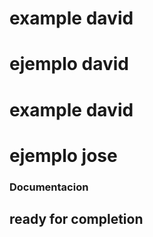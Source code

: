 # example  david  
# ejemplo david
# example  david
# ejemplo jose
### Documentacion

## ready for completion
